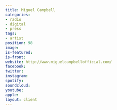 ```yaml
---
title: Miguel Campbell
categories:
- radio
- digital
- press
tags:
- artist
position: 98
image: 
is-featured: 
is-front: 
website: http://www.miguelcampbellofficial.com/
facebook: 
twitter: 
instagram: 
spotify: 
soundcloud: 
youtube: 
apple: 
layout: client
---
```


